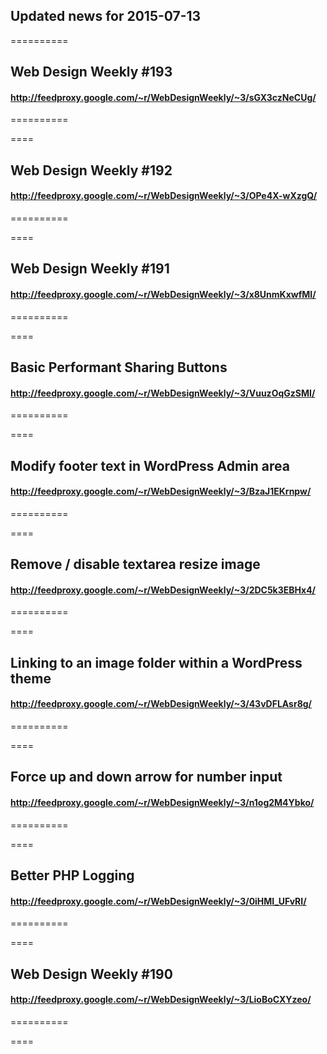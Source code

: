 ## Updated news for 2015-07-13 

==========
## Web Design Weekly #193
#### http://feedproxy.google.com/~r/WebDesignWeekly/~3/sGX3czNeCUg/

==========

====
## Web Design Weekly #192
#### http://feedproxy.google.com/~r/WebDesignWeekly/~3/OPe4X-wXzgQ/

==========

====
## Web Design Weekly #191
#### http://feedproxy.google.com/~r/WebDesignWeekly/~3/x8UnmKxwfMI/

==========

====
## Basic Performant Sharing Buttons
#### http://feedproxy.google.com/~r/WebDesignWeekly/~3/VuuzOqGzSMI/

==========

====
## Modify footer text in WordPress Admin area
#### http://feedproxy.google.com/~r/WebDesignWeekly/~3/BzaJ1EKrnpw/

==========

====
## Remove / disable textarea resize image
#### http://feedproxy.google.com/~r/WebDesignWeekly/~3/2DC5k3EBHx4/

==========

====
## Linking to an image folder within a WordPress theme
#### http://feedproxy.google.com/~r/WebDesignWeekly/~3/43vDFLAsr8g/

==========

====
## Force up and down arrow for number input
#### http://feedproxy.google.com/~r/WebDesignWeekly/~3/n1og2M4Ybko/

==========

====
## Better PHP Logging
#### http://feedproxy.google.com/~r/WebDesignWeekly/~3/0iHMI_UFvRI/

==========

====
## Web Design Weekly #190
#### http://feedproxy.google.com/~r/WebDesignWeekly/~3/LioBoCXYzeo/

==========

====
